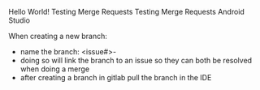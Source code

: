 Hello World!
Testing Merge Requests
Testing Merge Requests Android Studio


When creating a new branch:
 - name the branch: <issue#>-<name>
 - doing so will link the branch to an issue so they can both be resolved when doing a merge
 - after creating a branch in gitlab pull the branch in the IDE